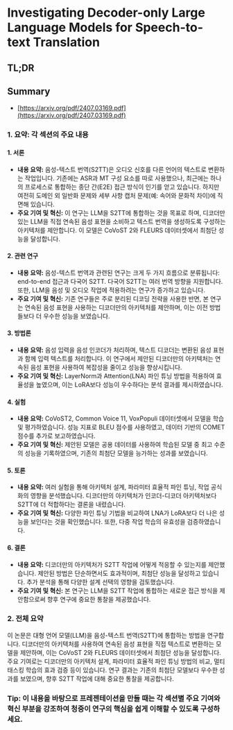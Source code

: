 # Investigating Decoder-only Large Language Models for Speech-to-text Translation
## TL;DR
## Summary
- [https://arxiv.org/pdf/2407.03169.pdf](https://arxiv.org/pdf/2407.03169.pdf)

### 1. 요약: 각 섹션의 주요 내용

#### 1. 서론
- **내용 요약:** 음성-텍스트 번역(S2TT)은 오디오 신호를 다른 언어의 텍스트로 변환하는 작업입니다. 기존에는 ASR과 MT 구성 요소를 따로 사용했으나, 최근에는 하나의 프로세스로 통합하는 종단 간(E2E) 접근 방식이 인기를 얻고 있습니다. 하지만 여전히 도메인 외 일반화 문제와 세부 사항 캡처 문제(예: 속어와 문화적 차이)에 직면해 있습니다.
- **주요 기여 및 혁신:** 이 연구는 LLM을 S2TT에 통합하는 것을 목표로 하며, 디코더만 있는 LLM을 직접 연속된 음성 표현을 소비하고 텍스트 번역을 생성하도록 구성하는 아키텍처를 제안합니다. 이 모델은 CoVoST 2와 FLEURS 데이터셋에서 최첨단 성능을 달성합니다.

#### 2. 관련 연구
- **내용 요약:** 음성-텍스트 번역과 관련된 연구는 크게 두 가지 흐름으로 분류됩니다: end-to-end 접근과 다국어 S2TT. 다국어 S2TT는 여러 번역 방향을 지원합니다. 또한, LLM을 음성 및 오디오 작업에 적용하려는 연구가 증가하고 있습니다.
- **주요 기여 및 혁신:** 기존 연구들은 주로 분리된 디코딩 전략을 사용한 반면, 본 연구는 연속된 음성 표현을 사용하는 디코더만의 아키텍처를 제안하며, 이는 이전 방법들보다 더 우수한 성능을 보였습니다.

#### 3. 방법론
- **내용 요약:** 음성 입력을 음성 인코더가 처리하며, 텍스트 디코더는 변환된 음성 표현과 함께 입력 텍스트를 처리합니다. 이 연구에서 제안된 디코더만의 아키텍처는 연속된 음성 표현을 사용하여 복잡성을 줄이고 성능을 향상시킵니다.
- **주요 기여 및 혁신:** LayerNorm과 Attention(LNA) 파인 튜닝 방법을 적용하여 효율성을 높였으며, 이는 LoRA보다 성능이 우수하다는 분석 결과를 제시하였습니다.

#### 4. 실험
- **내용 요약:** CoVoST2, Common Voice 11, VoxPopuli 데이터셋에서 모델을 학습 및 평가하였습니다. 성능 지표로 BLEU 점수를 사용하였고, 데이터 기반의 COMET 점수를 추가로 보고하였습니다.
- **주요 기여 및 혁신:** 제안된 모델은 공용 데이터를 사용하여 학습된 모델 중 최고 수준의 성능을 기록하였으며, 기존의 최첨단 모델을 능가하는 성과를 보였습니다.

#### 5. 토론
- **내용 요약:** 여러 실험을 통해 아키텍처 설계, 파라미터 효율적 파인 튜닝, 작업 공식화의 영향을 분석했습니다. 디코더만의 아키텍처가 인코더-디코더 아키텍처보다 S2TT에 더 적합하다는 결론을 내렸습니다.
- **주요 기여 및 혁신:** 다양한 파인 튜닝 기법을 비교하여 LNA가 LoRA보다 더 나은 성능을 보인다는 것을 확인했습니다. 또한, 다중 작업 학습의 유효성을 검증하였습니다.

#### 6. 결론
- **내용 요약:** 디코더만의 아키텍처가 S2TT 작업에 어떻게 적응할 수 있는지를 제안했습니다. 제안된 방법은 단순하면서도 효과적이며, 최첨단 성능을 달성하고 있습니다. 추가 분석을 통해 다양한 설계 선택의 영향을 검토했습니다.
- **주요 기여 및 혁신:** 본 연구는 LLM을 S2TT 작업에 통합하는 새로운 접근 방식을 제안함으로써 향후 연구에 중요한 통찰을 제공했습니다.

### 2. 전체 요약
이 논문은 대형 언어 모델(LLM)을 음성-텍스트 번역(S2TT)에 통합하는 방법을 연구합니다. 디코더만의 아키텍처를 사용하여 연속된 음성 표현을 직접 텍스트로 변환하는 모델을 제안하며, 이는 CoVoST 2와 FLEURS 데이터셋에서 최첨단 성능을 달성합니다. 주요 기여로는 디코더만의 아키텍처 설계, 파라미터 효율적 파인 튜닝 방법의 비교, 멀티태스킹 학습의 효과 검증 등이 있습니다. 연구 결과는 기존의 최첨단 모델보다 우수한 성과를 보였으며, 향후 S2TT 작업에 대해 중요한 통찰을 제공합니다.

### Tip: 이 내용을 바탕으로 프레젠테이션을 만들 때는 각 섹션별 주요 기여와 혁신 부분을 강조하여 청중이 연구의 핵심을 쉽게 이해할 수 있도록 구성하세요.